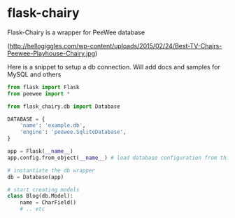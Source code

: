 # flask-chairy
Flask-Chairy is a wrapper for PeeWee database

(http://hellogiggles.com/wp-content/uploads/2015/02/24/Best-TV-Chairs-Peewee-Playhouse-Chairy.jpg)


Here is a snippet to setup a db connection. Will add docs and samples for MySQL and others
```python
from flask import Flask
from peewee import *

from flask_chairy.db import Database

DATABASE = {
    'name': 'example.db',
    'engine': 'peewee.SqliteDatabase',
}

app = Flask(__name__)
app.config.from_object(__name__) # load database configuration from this module

# instantiate the db wrapper
db = Database(app)

# start creating models
class Blog(db.Model):
    name = CharField()
    # .. etc
```
